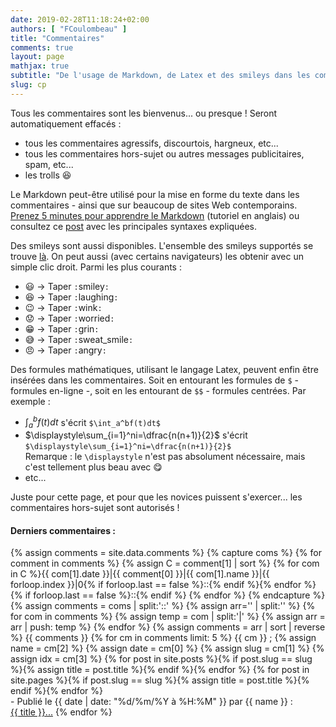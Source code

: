 ```yaml
---
date: 2019-02-28T11:18:24+02:00
authors: [ "FCoulombeau" ]
title: "Commentaires"
comments: true
layout: page
mathjax: true
subtitle: "De l'usage de Markdown, de Latex et des smileys dans les commentaires"
slug: cp
---
```


Tous les commentaires sont les bienvenus... ou presque ! Seront automatiquement effacés :

- tous les commentaires agressifs, discourtois, hargneux, etc...
- tous les commentaires hors-sujet ou autres messages publicitaires, spam, etc...
- les trolls :laughing:

Le Markdown peut-être utilisé pour la mise en forme du texte dans les commentaires - ainsi que sur beaucoup de sites Web contemporains. [Prenez 5 minutes pour apprendre le Markdown](http://markdowntutorial.com/) (tutoriel en anglais) ou consultez ce [post](/markdown/) avec les principales syntaxes expliquées.

Des smileys sont aussi disponibles. L'ensemble des smileys supportés se trouve [là](https://www.webpagefx.com/tools/emoji-cheat-sheet/). On peut aussi (avec certains navigateurs) les obtenir avec un simple clic droit. Parmi les plus courants :

-  :smiley: -> Taper `:`smiley`:`
-  :laughing: -> Taper `:`laughing`:`
-  :wink: -> Taper `:`wink`:`
-  :worried: -> Taper `:`worried`:`
-  :grin: -> Taper `:`grin`:`
-  :sweat_smile: -> Taper `:`sweat_smile`:`
-  :angry: -> Taper `:`angry`:`

Des formules mathématiques, utilisant le langage Latex, peuvent enfin être insérées dans les commentaires. Soit en entourant les formules de `$` - formules en-ligne -, soit en les entourant de `$$` - formules centrées. Par exemple :

- $\int_a^bf(t)dt$ s'écrit `$\int_a^bf(t)dt$`
- $\displaystyle\sum_{i=1}^ni=\dfrac{n(n+1)}{2}$ s'écrit `$\displaystyle\sum_{i=1}^ni=\dfrac{n(n+1)}{2}$`  
Remarque : le `\displaystyle` n'est pas absolument nécessaire, mais c'est tellement plus beau avec :yum:
- etc...

Juste pour cette page, et pour que les novices puissent s'exercer... les commentaires hors-sujet sont autorisés !

<div class="page__comments">
<h4><b>Derniers commentaires :</b></h4>
 {% assign comments = site.data.comments %}
 {% capture coms %}
 {% for comment in comments %}
  {% assign C = comment[1] | sort %}
  {% for com in C %}{{ com[1].date }}|{{ comment[0] }}|{{ com[1].name }}|{{ forloop.index }}|0{% if forloop.last == false %}::{% endif %}{% endfor %}{% if forloop.last == false %}::{% endif %}
 {% endfor %}
 {% endcapture %}
 {% assign comments = coms | split:'::' %}
 {% assign arr='' | split:'' %}
 {% for com in comments %}
  {% assign temp = com | split:'|' %}
  {% assign arr = arr | push: temp %}
 {% endfor %}
 {% assign comments = arr | sort | reverse %}
 {{ comments }}
 {% for cm in comments limit: 5 %}
    {{ cm }} ;
    {% assign name = cm[2] %}
    {% assign date = cm[0] %}
    {% assign slug = cm[1] %}
    {% assign idx = cm[3] %}
    {% for post in site.posts %}{% if post.slug == slug %}{% assign title = post.title %}{% endif %}{% endfor %}
    {% for post in site.pages %}{% if post.slug == slug %}{% assign title = post.title %}{% endif %}{% endfor %}
    <br/>- Publié le <time datetime="{{ date | date_to_xmlschema }}" itemprop="datePublished">{{ date | date: "%d/%m/%Y à %H:%M" }}</time> par {{ name }} :
    <br/>  <a href="https://fcoulombeau.github.io/{{ slug }}/#comment{{ idx }}">{{ title }}...</a>
 {% endfor %}
</div>